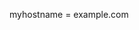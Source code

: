 <!-- layout:code post: 1960-09-24-smtp-installation_installing-postfix -->


myhostname = example.com
